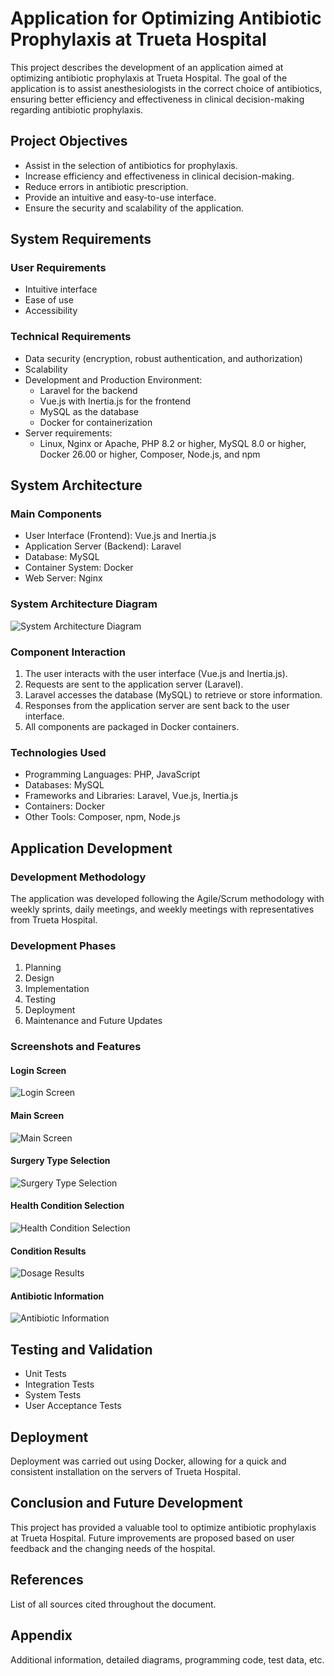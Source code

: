# Application for Optimizing Antibiotic Prophylaxis at Trueta Hospital

This project describes the development of an application aimed at optimizing antibiotic prophylaxis at Trueta Hospital. The goal of the application is to assist anesthesiologists in the correct choice of antibiotics, ensuring better efficiency and effectiveness in clinical decision-making regarding antibiotic prophylaxis.

## Project Objectives

- Assist in the selection of antibiotics for prophylaxis.
- Increase efficiency and effectiveness in clinical decision-making.
- Reduce errors in antibiotic prescription.
- Provide an intuitive and easy-to-use interface.
- Ensure the security and scalability of the application.

## System Requirements

### User Requirements

- Intuitive interface
- Ease of use
- Accessibility

### Technical Requirements

- Data security (encryption, robust authentication, and authorization)
- Scalability
- Development and Production Environment:
  - Laravel for the backend
  - Vue.js with Inertia.js for the frontend
  - MySQL as the database
  - Docker for containerization
- Server requirements:
  - Linux, Nginx or Apache, PHP 8.2 or higher, MySQL 8.0 or higher, Docker 26.00 or higher, Composer, Node.js, and npm

## System Architecture

### Main Components

- User Interface (Frontend): Vue.js and Inertia.js
- Application Server (Backend): Laravel
- Database: MySQL
- Container System: Docker
- Web Server: Nginx

### System Architecture Diagram

![System Architecture Diagram](./diagramalol.jpg)

### Component Interaction

1. The user interacts with the user interface (Vue.js and Inertia.js).
2. Requests are sent to the application server (Laravel).
3. Laravel accesses the database (MySQL) to retrieve or store information.
4. Responses from the application server are sent back to the user interface.
5. All components are packaged in Docker containers.

### Technologies Used

- Programming Languages: PHP, JavaScript
- Databases: MySQL
- Frameworks and Libraries: Laravel, Vue.js, Inertia.js
- Containers: Docker
- Other Tools: Composer, npm, Node.js

## Application Development

### Development Methodology

The application was developed following the Agile/Scrum methodology with weekly sprints, daily meetings, and weekly meetings with representatives from Trueta Hospital.

### Development Phases

1. Planning
2. Design
3. Implementation
4. Testing
5. Deployment
6. Maintenance and Future Updates

### Screenshots and Features

#### Login Screen
![Login Screen](./demostració_desktop_login.png)

#### Main Screen
![Main Screen](./demostració_pantalla_principal__macbok.png)

#### Surgery Type Selection
![Surgery Type Selection](./mobile_recanvi_valvular.png)

#### Health Condition Selection
![Health Condition Selection](./condicions.png)

#### Condition Results
![Dosage Results](./resultats.png)

#### Antibiotic Information
![Antibiotic Information](./medic.png)

## Testing and Validation

- Unit Tests
- Integration Tests
- System Tests
- User Acceptance Tests

## Deployment

Deployment was carried out using Docker, allowing for a quick and consistent installation on the servers of Trueta Hospital.

## Conclusion and Future Development

This project has provided a valuable tool to optimize antibiotic prophylaxis at Trueta Hospital. Future improvements are proposed based on user feedback and the changing needs of the hospital.

## References

List of all sources cited throughout the document.

## Appendix

Additional information, detailed diagrams, programming code, test data, etc.

